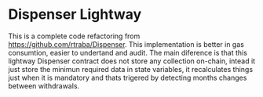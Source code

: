 # Dispenser Lightway

This is a complete code refactoring from https://github.com/rtraba/Dispenser.
This implementation is better in gas consumtion, easier to undertand and audit. 
The main diference is that this lightway Dispenser contract does not store any collection on-chain, intead it just store the minimun required data in state variables, it recalculates things just when it is mandatory and thats trigered by detecting months changes between withdrawals.